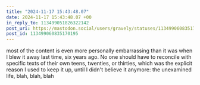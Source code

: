 ```yaml
---
title: "2024-11-17 15:43:48.07"
date: 2024-11-17 15:43:48.07 +00
in_reply_to: 113499051826322142
post_uri: https://mastodon.social/users/gravely/statuses/113499060835170195
post_id: 113499060835170195
---
```

most of the content is even more personally embarrassing than it was when I blew it away last time, six years ago. No one should have to reconcile with specific texts of their own teens, twenties, or thirties, which was the explicit reason I used to keep it up, until I didn't believe it anymore: the unexamined life, blah, blah, blah


